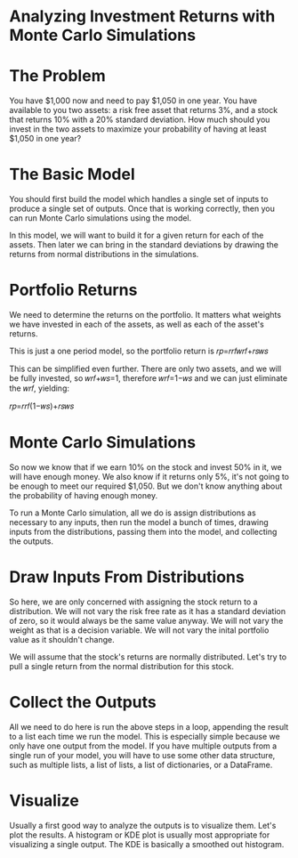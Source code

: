 # Analyzing Investment Returns with Monte Carlo Simulations
# The Problem
You have \$1,000 now and need to pay \$1,050 in one year. You have available to you two assets: a risk free asset that returns 3%, and a stock that returns 10% with a 20% standard deviation. How much should you invest in the two assets to maximize your probability of having at least \$1,050 in one year?

# The Basic Model
You should first build the model which handles a single set of inputs to produce a single set of outputs. Once that is working correctly, then you can run Monte Carlo simulations using the model.

In this model, we will want to build it for a given return for each of the assets. Then later we can bring in the standard deviations by drawing the returns from normal distributions in the simulations.

# Portfolio Returns
We need to determine the returns on the portfolio. It matters what weights we have invested in each of the assets, as well as each of the asset's returns.

This is just a one period model, so the portfolio return is 𝑟𝑝=𝑟𝑟𝑓𝑤𝑟𝑓+𝑟𝑠𝑤𝑠

This can be simplified even further. There are only two assets, and we will be fully invested, so 𝑤𝑟𝑓+𝑤𝑠=1, therefore 𝑤𝑟𝑓=1−𝑤𝑠 and we can just eliminate the 𝑤𝑟𝑓, yielding:

𝑟𝑝=𝑟𝑟𝑓(1−𝑤𝑠)+𝑟𝑠𝑤𝑠

# Monte Carlo Simulations
So now we know that if we earn 10% on the stock and invest 50% in it, we will have enough money. We also know if it returns only 5%, it's not going to be enough to meet our required $1,050. But we don't know anything about the probability of having enough money.

To run a Monte Carlo simulation, all we do is assign distributions as necessary to any inputs, then run the model a bunch of times, drawing inputs from the distributions, passing them into the model, and collecting the outputs.

# Draw Inputs From Distributions
So here, we are only concerned with assigning the stock return to a distribution. We will not vary the risk free rate as it has a standard deviation of zero, so it would always be the same value anyway. We will not vary the weight as that is a decision variable. We will not vary the inital portfolio value as it shouldn't change.

We will assume that the stock's returns are normally distributed. Let's try to pull a single return from the normal distribution for this stock.

# Collect the Outputs
All we need to do here is run the above steps in a loop, appending the result to a list each time we run the model. This is especially simple because we only have one output from the model. If you have multiple outputs from a single run of your model, you will have to use some other data structure, such as multiple lists, a list of lists, a list of dictionaries, or a DataFrame.

# Visualize
Usually a first good way to analyze the outputs is to visualize them. Let's plot the results. A histogram or KDE plot is usually most appropriate for visualizing a single output. The KDE is basically a smoothed out histogram.


